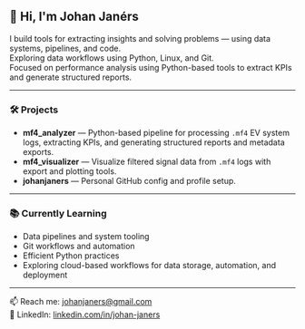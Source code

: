 ## 👋 Hi, I'm Johan Janérs

I build tools for extracting insights and solving problems — using data systems, pipelines, and code.  
Exploring data workflows using Python, Linux, and Git.  
Focused on performance analysis using Python-based tools to extract KPIs and generate structured reports.

---

### 🛠️ Projects

- **mf4_analyzer** — Python-based pipeline for processing `.mf4` EV system logs, extracting KPIs, and generating structured reports and metadata exports.
- **mf4_visualizer** — Visualize filtered signal data from `.mf4` logs with export and plotting tools.
- **johanjaners** — Personal GitHub config and profile setup.

---

### 📚 Currently Learning

- Data pipelines and system tooling  
- Git workflows and automation  
- Efficient Python practices  
- Exploring cloud-based workflows for data storage, automation, and deployment  

---

📫 Reach me: [johanjaners@gmail.com](mailto:johanjaners@gmail.com)  
🔗 LinkedIn: [linkedin.com/in/johan-janers](https://linkedin.com/in/johan-janers)
